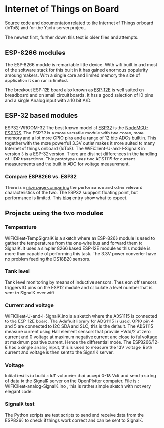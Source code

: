 # Internet of Things on Board

Source code and documentaton related to the Internet of Things onboard
(IoToB) and for the Yacht server project.

The newest first, further down this text is older files and attempts. 

## ESP-8266 modules 

The ESP-8266 module is remarkable litte device. With wifi built in and
most of the software stack for this built in it has gained enormous
popularity amoung makers. With a single core and limited memory the
size of application it can run is limited. 

The breakout ESP‑12E board also known as
[ESP‑12E](https://en.wikipedia.org/wiki/NodeMCU) is well suited on
breadboard and on small circuit boards. It has a good selection of IO
pins and a single Analog input with a 10 bit A/D.

## ESP-32 based modules

ESP32-WROOM-32 The best known model of
[ESP32](https://en.wikipedia.org/wiki/ESP32) is the
[NodeMCU-ESP32S](https://docs.zerynth.com/latest/official/board.zerynth.nodemcu_esp32/docs/index.html).
The ESP32 is a more versatile module with two cores, more memory and a
lot more GPIO pins and a range of 12 bits ADCs built in. This together
with the more powerfull 3.3V outlet makes it more suited to many
Internet of things onboard (IoToB). The WiFiClient-U-and-I-SignalK in
version 3 is a ESP-32 version. There are distinct differences in the
handling of UDP trasactions. This prototype uses two ADS1115 for
current measurements and the built in ADC for voltage measurement.

### Compare ESP8266 vs. ESP32
There is a [nice page comparing](https://makeradvisor.com/esp32-vs-esp8266) the performance 
and other relevant characteristics of the two.
The ESP32 suppport floating point, but performance is limited. This 
[blog](https://blog.classycode.com/esp32-floating-point-performance-6e9f6f567a69) entry 
show what to expect. 


## Projects using the two modules

### Temperature 
WiFiClient-TempSignalK is a sketch where an ESP-8266 module is used to gather the temperatures from the one-wire bus and forward them to SignalK. It uses a simpler 8266 based ESP-12E module as this module is more than capable of performing this task. The 3.3V power converter have no problem feeding the DS18B20 sensors.

### Tank level
Tank level monitoring by means of inductive sensors. Thes eon off sensors triggers IO pins on the ESP12 module and calculate a level number that is sent to SignalK over wifi. 

### Current and voltage
WiFiClient-U-and-I-SignalK.ino is a sketch where the ADS1115 is
connected to the ESP-12E board. The Adafruit library for ADS1115 is
used. GPIO pin 4 and 5 are connected to I2C SDA and SLC, this is the
default.  The ADS1115 measure current using Hall element sensors that
provide +Vdd/2 at zero current and 0 voltage at maximum negative
current and close to ful voltage at maximum positive current. Hence
the differential mode.  The ESP8266/12-E has a single analog input,
this is used to measure the 12V voltage.  Both current and voltage is
then sent to the SignalK server.

### Voltage
Initial test is to build a IoT voltmeter that accept 0-18 Volt and
send a string of data to the SignalK server on the OpenPlotter
computer. File is : WiFiClient-analog-SignalK.ino , this is rather
simple sketch with not very elegant code.


### SignalK test
The Python scripts are test scripts to send and receive data from the
ESP8266 to check if things work correct and can be sent to SignalK.

